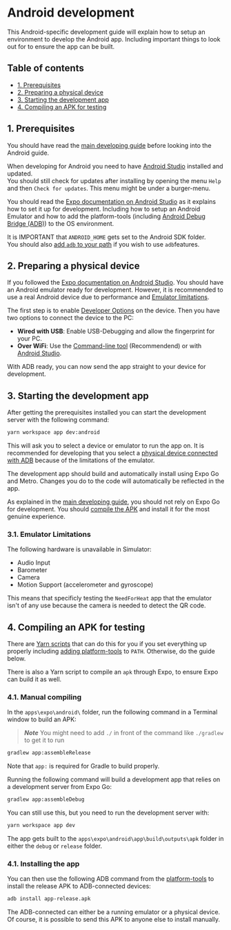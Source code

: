 # Android development
This Android-specific development guide will explain how to setup an environment to develop the Android app. Including important things to look out for to ensure the app can be built.

## Table of contents
- [1. Prerequisites](#1-prerequisites)
- [2. Preparing a physical device](#2-preparing-a-physical-device)
- [3. Starting the development app](#3-starting-the-development-app)
- [4. Compiling an APK for testing](#4-compiling-an-apk-for-testing)

## 1. Prerequisites
You should have read the [main developing guide](./developing.md) before looking into the Android guide.

When developing for Android you need to have [Android Studio](https://developer.android.com/studio) installed and updated. \
You should still check for updates after installing by opening the menu `Help` and then `Check for updates`. This menu might be under a burger-menu.

You should read the [Expo documentation on Android Studio](https://docs.expo.io/workflow/android-studio-emulator/) as it explains how to set it up for development. Including how to setup an Android Emulator and how to add the platform-tools (including [Android Debug Bridge (ADB)](https://developer.android.com/tools/adb)) to the OS environment.

It is IMPORTANT that `ANDROID_HOME` gets set to the Android SDK folder. \
You should also [add `adb` to your path](https://theflutterist.medium.com/setting-up-adb-path-on-windows-android-tips-5b5cdaa9084b) if you wish to use `adb`features.

## 2. Preparing a physical device
If you followed the [Expo documentation on Android Studio](https://docs.expo.io/workflow/android-studio-emulator/). You should have an Android emulator ready for development. However, it is recommended to use a real Android device due to performance and [Emulator limitations](#emulator-limitations).

The first step is to enable [Developer Options](https://developer.android.com/studio/debug/dev-options) on the device. Then you have two options to connect the device to the PC:

- **Wired with USB**: Enable USB-Debugging and allow the fingerprint for your PC.
- **Over WiFi**: Use the [Command-line tool](https://developer.android.com/tools/adb#wireless-android11-command-line) (Recommendend) or with [Android Studio](https://developer.android.com/tools/adb#connect-to-a-device-over-wi-fi).

With ADB ready, you can now send the app straight to your device for development.

## 3. Starting the development app
After getting the prerequisites installed you can start the development server with the following command:

```bash
yarn workspace app dev:android
```

This will ask you to select a device or emulator to run the app on. It is recommended for developing that you select a [physical device connected with ADB](#preparing-a-physical-device) because of the limitations of the emulator.

The development app should build and automatically install using Expo Go and Metro. Changes you do to the code will automatically be reflected in the app.

As explained in the [main developing guide](./developing.md), you should not rely on Expo Go for development. You should [compile the APK](#compiling-an-apk-for-testing) and install it for the most genuine experience.

### 3.1. Emulator Limitations
The following hardware is unavailable in Simulator:

- Audio Input
- Barometer
- Camera
- Motion Support (accelerometer and gyroscope)

This means that specificly testing the `NeedForHeat` app that the emulator isn't of any use because the camera is needed to detect the QR code.

## 4. Compiling an APK for testing
There are [Yarn scripts](./scripts.md) that can do this for you if you set everything up properly including [adding platform-tools](https://developer.android.com/tools/adb) to `PATH`. Otherwise, do the guide below.

There is also a Yarn script to compile an `apk` through Expo, to ensure Expo can build it as well.

### 4.1. Manual compiling
In the `apps\expo\android\` folder, run the following command in a Terminal window to build an APK:

>***Note*** You might need to add `./` in front of the command like `./gradlew` to get it to run 

```bash
gradlew app:assembleRelease 
```
Note that `app:` is required for Gradle to build properly.

Running the following command will build a development app that relies on a development server from Expo Go:

```bash
gradlew app:assembleDebug 
```

You can still use this, but you need to run the development server with:

```bash
yarn workspace app dev
```

The app gets built to the `apps\expo\android\app\build\outputs\apk` folder in either the `debug` or `release` folder.

### 4.1. Installing the app
You can then use the following ADB command from the [platform-tools](https://developer.android.com/tools/adb) to install the release APK to ADB-connected devices:

```bash
adb install app-release.apk 
```

The ADB-connected can either be a running emulator or a physical device. Of course, it is possible to send this APK to anyone else to install manually.
